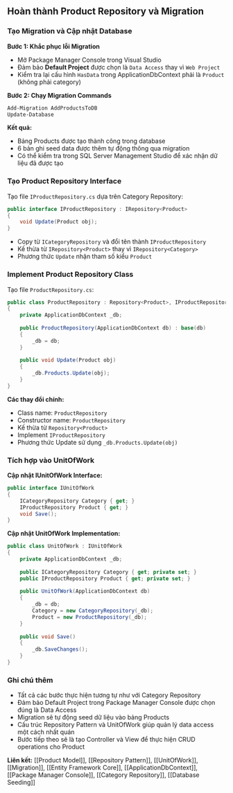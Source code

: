 ## Hoàn thành Product Repository và Migration

### Tạo Migration và Cập nhật Database

**Bước 1: Khắc phục lỗi Migration**

- Mở Package Manager Console trong Visual Studio
- Đảm bảo **Default Project** được chọn là `Data Access` thay vì `Web Project`
- Kiểm tra lại cấu hình `HasData` trong ApplicationDbContext phải là `Product` (không phải category)

**Bước 2: Chạy Migration Commands**

```bash
Add-Migration AddProductsToDB
Update-Database
```

**Kết quả:**

- Bảng Products được tạo thành công trong database
- 6 bản ghi seed data được thêm tự động thông qua migration
- Có thể kiểm tra trong SQL Server Management Studio để xác nhận dữ liệu đã được tạo


### Tạo Product Repository Interface

Tạo file `IProductRepository.cs` dựa trên Category Repository:

```csharp
public interface IProductRepository : IRepository<Product>
{
    void Update(Product obj);
}
```

- Copy từ `ICategoryRepository` và đổi tên thành `IProductRepository`
- Kế thừa từ `IRepository<Product>` thay vì `IRepository<Category>`
- Phương thức `Update` nhận tham số kiểu `Product`


### Implement Product Repository Class

Tạo file `ProductRepository.cs`:

```csharp
public class ProductRepository : Repository<Product>, IProductRepository
{
    private ApplicationDbContext _db;
    
    public ProductRepository(ApplicationDbContext db) : base(db)
    {
        _db = db;
    }
    
    public void Update(Product obj)
    {
        _db.Products.Update(obj);
    }
}
```

**Các thay đổi chính:**

- Class name: `ProductRepository`
- Constructor name: `ProductRepository`
- Kế thừa từ `Repository<Product>`
- Implement `IProductRepository`
- Phương thức Update sử dụng `_db.Products.Update(obj)`


### Tích hợp vào UnitOfWork

**Cập nhật IUnitOfWork Interface:**

```csharp
public interface IUnitOfWork
{
    ICategoryRepository Category { get; }
    IProductRepository Product { get; }
    void Save();
}
```

**Cập nhật UnitOfWork Implementation:**

```csharp
public class UnitOfWork : IUnitOfWork
{
    private ApplicationDbContext _db;
    
    public ICategoryRepository Category { get; private set; }
    public IProductRepository Product { get; private set; }
    
    public UnitOfWork(ApplicationDbContext db)
    {
        _db = db;
        Category = new CategoryRepository(_db);
        Product = new ProductRepository(_db);
    }
    
    public void Save()
    {
        _db.SaveChanges();
    }
}
```


### Ghi chú thêm

- Tất cả các bước thực hiện tương tự như với Category Repository
- Đảm bảo Default Project trong Package Manager Console được chọn đúng là Data Access
- Migration sẽ tự động seed dữ liệu vào bảng Products
- Cấu trúc Repository Pattern và UnitOfWork giúp quản lý data access một cách nhất quán
- Bước tiếp theo sẽ là tạo Controller và View để thực hiện CRUD operations cho Product

**Liên kết:** [[Product Model]], [[Repository Pattern]], [[UnitOfWork]], [[Migration]], [[Entity Framework Core]], [[ApplicationDbContext]], [[Package Manager Console]], [[Category Repository]], [[Database Seeding]]

